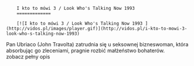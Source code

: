 
        I kto to mówi 3 / Look Who's Talking Now 1993 
        =============
        
        [![I kto to mówi 3 / Look Who's Talking Now 1993 ](http://vidos.pl/images/player.gif)](http://vidos.pl/i-kto-to-mowi-3-look-who-s-talking-now-1993)
        
        
 Pan Ubriaco (John Travolta) zatrudnia się u seksownej bizneswoman, która absorbując go zleceniami, pragnie rozbić małżeństwo bohaterów. zobacz pełny opis
    